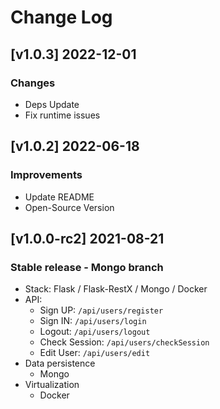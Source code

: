 # Change Log

## [v1.0.3] 2022-12-01
### Changes

- Deps Update
- Fix runtime issues

## [v1.0.2] 2022-06-18
### Improvements

- Update README 
- Open-Source Version

## [v1.0.0-rc2] 2021-08-21

### Stable release - Mongo branch

- Stack: Flask / Flask-RestX / Mongo / Docker
- API:
  - Sign UP: `/api/users/register`
  - Sign IN: `/api/users/login`
  - Logout: `/api/users/logout`
  - Check Session: `/api/users/checkSession`
  - Edit User: `/api/users/edit`
- Data persistence
  - Mongo
- Virtualization
  - Docker
